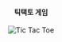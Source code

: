 <div align="center"> 

 #### 틱택토 게임

![Tic Tac Toe](https://github.com/user-attachments/assets/726e452e-aa10-4a50-99c1-fe41f34f8b6f)


</div>
